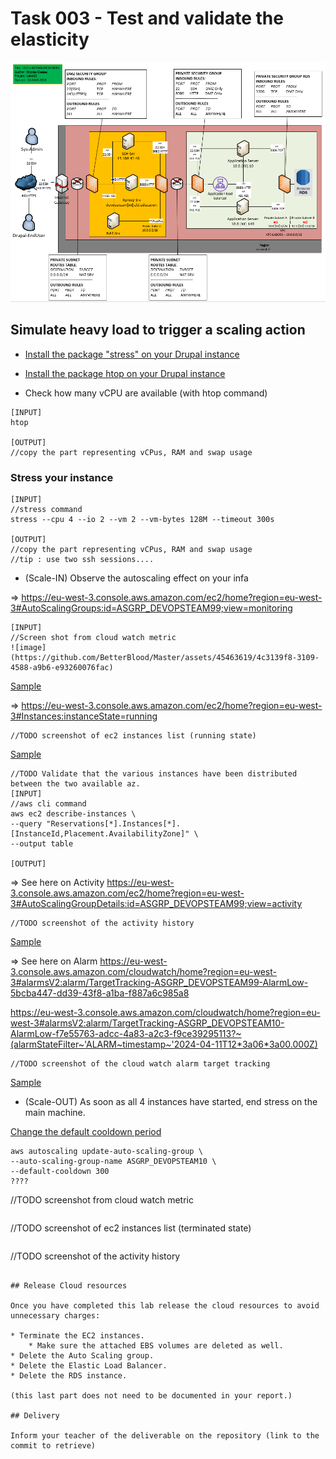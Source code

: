 # Task 003 - Test and validate the elasticity

![Schema](./img/CLD_AWS_INFA.PNG)


## Simulate heavy load to trigger a scaling action

* [Install the package "stress" on your Drupal instance](https://www.geeksforgeeks.org/linux-stress-command-with-examples/)

* [Install the package htop on your Drupal instance](https://www.geeksforgeeks.org/htop-command-in-linux-with-examples/)

* Check how many vCPU are available (with htop command)

```
[INPUT]
htop

[OUTPUT]
//copy the part representing vCPus, RAM and swap usage
```

### Stress your instance

```
[INPUT]
//stress command
stress --cpu 4 --io 2 --vm 2 --vm-bytes 128M --timeout 300s

[OUTPUT]
//copy the part representing vCPus, RAM and swap usage
//tip : use two ssh sessions....
```

* (Scale-IN) Observe the autoscaling effect on your infa

=> https://eu-west-3.console.aws.amazon.com/ec2/home?region=eu-west-3#AutoScalingGroups:id=ASGRP_DEVOPSTEAM99;view=monitoring
```
[INPUT]
//Screen shot from cloud watch metric
![image](https://github.com/BetterBlood/Master/assets/45463619/4c3139f8-3109-4588-a9b6-e93260076fac)

```
[Sample](./img/CLD_AWS_CLOUDWATCH_CPU_METRICS.PNG)

=> https://eu-west-3.console.aws.amazon.com/ec2/home?region=eu-west-3#Instances:instanceState=running

```
//TODO screenshot of ec2 instances list (running state)
```
[Sample](./img/CLD_AWS_EC2_LIST.PNG)

```
//TODO Validate that the various instances have been distributed between the two available az.
[INPUT]
//aws cli command
aws ec2 describe-instances \
--query "Reservations[*].Instances[*].[InstanceId,Placement.AvailabilityZone]" \
--output table

[OUTPUT]
```

=> See here on
Activity https://eu-west-3.console.aws.amazon.com/ec2/home?region=eu-west-3#AutoScalingGroupDetails:id=ASGRP_DEVOPSTEAM99;view=activity
```
//TODO screenshot of the activity history
```
[Sample](./img/CLD_AWS_ASG_ACTIVITY_HISTORY.PNG)

=> See here on
Alarm https://eu-west-3.console.aws.amazon.com/cloudwatch/home?region=eu-west-3#alarmsV2:alarm/TargetTracking-ASGRP_DEVOPSTEAM99-AlarmLow-5bcba447-dd39-43f8-a1ba-f887a6c985a8

https://eu-west-3.console.aws.amazon.com/cloudwatch/home?region=eu-west-3#alarmsV2:alarm/TargetTracking-ASGRP_DEVOPSTEAM10-AlarmLow-f7e55763-adcc-4a83-a2c3-f9ce39295113?~(alarmStateFilter~'ALARM~timestamp~'2024-04-11T12*3a06*3a00.000Z)
```
//TODO screenshot of the cloud watch alarm target tracking
```
[Sample](./img/CLD_AWS_CLOUDWATCH_ALARMHIGH_STATS.PNG)


* (Scale-OUT) As soon as all 4 instances have started, end stress on the main machine.

[Change the default cooldown period](https://docs.aws.amazon.com/autoscaling/ec2/userguide/ec2-auto-scaling-scaling-cooldowns.html)

```
aws autoscaling update-auto-scaling-group \
--auto-scaling-group-name ASGRP_DEVOPSTEAM10 \
--default-cooldown 300 
????
```
//TODO screenshot from cloud watch metric
```

```
//TODO screenshot of ec2 instances list (terminated state)
```

```
//TODO screenshot of the activity history
```

## Release Cloud resources

Once you have completed this lab release the cloud resources to avoid
unnecessary charges:

* Terminate the EC2 instances.
    * Make sure the attached EBS volumes are deleted as well.
* Delete the Auto Scaling group.
* Delete the Elastic Load Balancer.
* Delete the RDS instance.

(this last part does not need to be documented in your report.)

## Delivery

Inform your teacher of the deliverable on the repository (link to the commit to retrieve)
